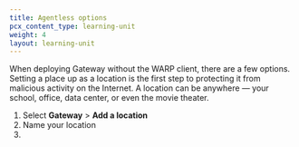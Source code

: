 ```yaml
---
title: Agentless options
pcx_content_type: learning-unit
weight: 4
layout: learning-unit
---
```


When deploying Gateway without the WARP client, there are a few options. Setting a place up as a location is the first step to protecting it from malicious activity on the Internet. A location can be anywhere — your school, office, data center, or even the movie theater.

1. Select **Gateway** > **Add a location**
2. Name your location 
3. 
